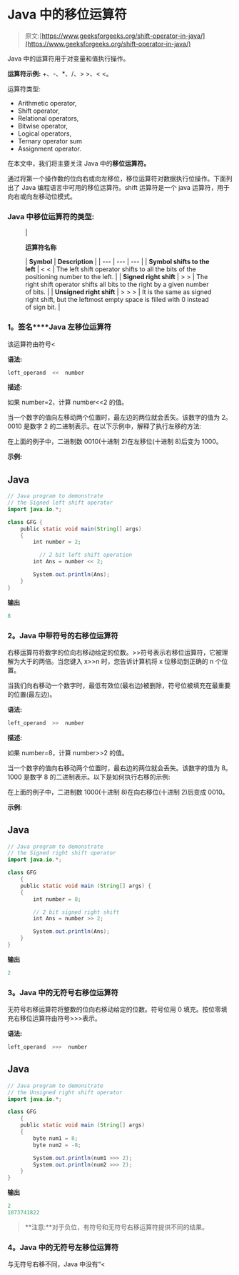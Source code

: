 # Java 中的移位运算符

> 原文:[https://www.geeksforgeeks.org/shift-operator-in-java/](https://www.geeksforgeeks.org/shift-operator-in-java/)

Java 中的运算符用于对变量和值执行操作。

**运算符示例:** +、-、*、/、> >、< <。

运算符类型:

*   Arithmetic operator,
*   Shift operator,
*   Relational operators,
*   Bitwise operator,
*   Logical operators,
*   Ternary operator sum
*   Assignment operator.

在本文中，我们将主要关注 Java 中的**移位运算符。**

通过将第一个操作数的位向右或向左移位，移位运算符对数据执行位操作。下面列出了 Java 编程语言中可用的移位运算符。shift 运算符是一个 java 运算符，用于向右或向左移动位模式。

### **Java 中移位运算符的类型:**

<figure class="table">

| 

**运算符名称**

 | **Symbol** | **Description** |
| --- | --- | --- |
| **Symbol shifts to the left** | < < | The left shift operator shifts to all the bits of the positioning number to the left. |
| **Signed right shift** | > > | The right shift operator shifts all bits to the right by a given number of bits. |
| **Unsigned right shift** | > > > | It is the same as signed right shift, but the leftmost empty space is filled with 0 instead of sign bit. |

</figure>

### **1。签名****Java 左移位运算符**

该运算符由符号<

**语法:**

```java
left_operand  <<  number
```

**描述:**

如果 number=2，计算 number<<2 的值。

当一个数字的值向左移动两个位置时，最左边的两位就会丢失。该数字的值为 2。0010 是数字 2 的二进制表示。在以下示例中，解释了执行左移的方法:

在上面的例子中，二进制数 0010(十进制 2)在左移位(十进制 8)后变为 1000。

**示例:**

## Java

```java
// Java program to demonstrate
// the Signed left shift operator
import java.io.*;

class GFG {
    public static void main(String[] args)
    {
        int number = 2;

          // 2 bit left shift operation
        int Ans = number << 2; 

        System.out.println(Ans);
    }
}
```

**输出**

```java
8
```

### **2。Java 中带符号的右移位运算符**

右移运算符将数字的位向右移动给定的位数。>>符号表示右移位运算符，它被理解为大于的两倍。当您键入 x>>n 时，您告诉计算机将 x 位移动到正确的 n 个位置。

当我们向右移动一个数字时，最低有效位(最右边)被删除，符号位被填充在最重要的位置(最左边)。

**语法:**

```java
left_operand  >>  number
```

**描述:**

如果 number=8，计算 number>>2 的值。

当一个数字的值向右移动两个位置时，最右边的两位就会丢失。该数字的值为 8。1000 是数字 8 的二进制表示。以下是如何执行右移的示例:

在上面的例子中，二进制数 1000(十进制 8)在向右移位(十进制 2)后变成 0010。

**示例:**

## Java

```java
// Java program to demonstrate
// the Signed right shift operator
import java.io.*;

class GFG 
    {
    public static void main (String[] args) {
    {         
        int number = 8;

        // 2 bit signed right shift
        int Ans = number >> 2;

        System.out.println(Ans);    
    }
}
```

**输出**

```java
2
```

### **3。Java 中的无符号右移位运算符**

无符号右移运算符将整数的位向右移动给定的位数。符号位用 0 填充。按位零填充右移位运算符由符号>>>表示。

**语法:**

```java
left_operand  >>>  number
```

## Java

```java
// Java program to demonstrate
// the Unsigned right shift operator
import java.io.*;

class GFG 
    {
    public static void main (String[] args) 
    {
        byte num1 = 8;
        byte num2 = -8;

        System.out.println(num1 >>> 2);    
        System.out.println(num2 >>> 2);    
    }
}
```

**输出**

```java
2
1073741822
```

> **注意:**对于负位，有符号和无符号右移运算符提供不同的结果。

### **4。Java 中的无符号左移位运算符**

与无符号右移不同，Java 中没有“<